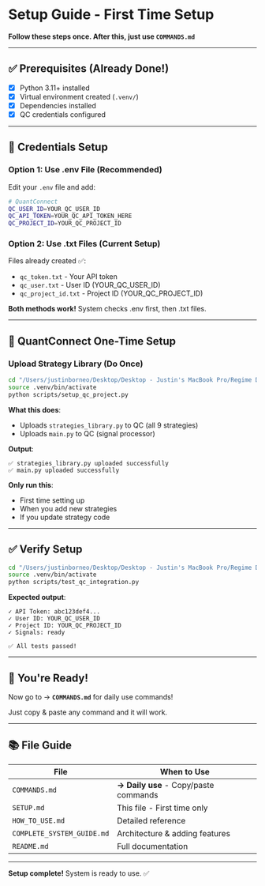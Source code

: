 # Setup Guide - First Time Setup

**Follow these steps once. After this, just use `COMMANDS.md`**

---

## ✅ **Prerequisites (Already Done!)**

- [x] Python 3.11+ installed
- [x] Virtual environment created (`.venv/`)
- [x] Dependencies installed
- [x] QC credentials configured

---

## 🔐 **Credentials Setup**

### **Option 1: Use .env File (Recommended)**

Edit your `.env` file and add:

```bash
# QuantConnect
QC_USER_ID=YOUR_QC_USER_ID
QC_API_TOKEN=YOUR_QC_API_TOKEN_HERE
QC_PROJECT_ID=YOUR_QC_PROJECT_ID
```

### **Option 2: Use .txt Files (Current Setup)**

Files already created ✅:
- `qc_token.txt` - Your API token
- `qc_user.txt` - User ID (YOUR_QC_USER_ID)
- `qc_project_id.txt` - Project ID (YOUR_QC_PROJECT_ID)

**Both methods work!** System checks .env first, then .txt files.

---

## 🚀 **QuantConnect One-Time Setup**

### **Upload Strategy Library (Do Once)**

```bash
cd "/Users/justinborneo/Desktop/Desktop - Justin's MacBook Pro/Regime Detector Crypto"
source .venv/bin/activate
python scripts/setup_qc_project.py
```

**What this does**:
- Uploads `strategies_library.py` to QC (all 9 strategies)
- Uploads `main.py` to QC (signal processor)

**Output**:
```
✅ strategies_library.py uploaded successfully
✅ main.py uploaded successfully
```

**Only run this**:
- First time setting up
- When you add new strategies
- If you update strategy code

---

## ✅ **Verify Setup**

```bash
cd "/Users/justinborneo/Desktop/Desktop - Justin's MacBook Pro/Regime Detector Crypto"
source .venv/bin/activate
python scripts/test_qc_integration.py
```

**Expected output**:
```
✓ API Token: abc123def4...
✓ User ID: YOUR_QC_USER_ID
✓ Project ID: YOUR_QC_PROJECT_ID
✓ Signals: ready

✅ All tests passed!
```

---

## 🎯 **You're Ready!**

Now go to → **`COMMANDS.md`** for daily use commands!

Just copy & paste any command and it will work.

---

## 📚 **File Guide**

| File | When to Use |
|------|-------------|
| `COMMANDS.md` | **→ Daily use** - Copy/paste commands |
| `SETUP.md` | This file - First time only |
| `HOW_TO_USE.md` | Detailed reference |
| `COMPLETE_SYSTEM_GUIDE.md` | Architecture & adding features |
| `README.md` | Full documentation |

---

**Setup complete!** System is ready to use. ✅

